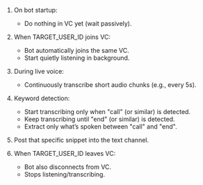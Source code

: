 1. On bot startup:
    - Do nothing in VC yet (wait passively).

2. When TARGET_USER_ID joins VC:
    - Bot automatically joins the same VC.
    - Start quietly listening in background.

3. During live voice:
    - Continuously transcribe short audio chunks (e.g., every 5s).

4. Keyword detection:
    - Start transcribing only when "call" (or similar) is detected.
    - Keep transcribing until "end" (or similar) is detected.
    - Extract only what’s spoken between "call" and "end".

5. Post that specific snippet into the text channel.

6. When TARGET_USER_ID leaves VC:
    - Bot also disconnects from VC.
    - Stops listening/transcribing.

